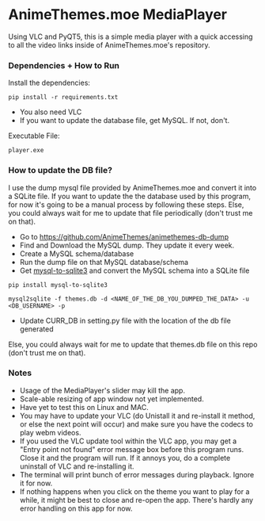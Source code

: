 # AnimeThemes.moe MediaPlayer

Using VLC and PyQT5, this is a simple media player with a quick accessing to all the video links 
inside of AnimeThemes.moe's repository.

### Dependencies + How to Run

Install the dependencies:

`pip install -r requirements.txt`

- You also need VLC
- If you want to update the database file, get MySQL. If not, don't.

Executable File:

`player.exe`


### How to update the DB file?

I use the dump mysql file provided by AnimeThemes.moe and convert it into a SQLite file.
If you want to update the the database used by this program, for now it's going to be a manual process
 by following these steps. Else, you could always wait for me to update that file periodically
 (don't trust me on that).

- Go to https://github.com/AnimeThemes/animethemes-db-dump
- Find and Download the MySQL dump. They update it every week.
- Create a MySQL schema/database
- Run the dump file on that MySQL database/schema
- Get <a href="https://pypi.org/project/mysql-to-sqlite3/">mysql-to-sqlite3</a> and convert the MySQL schema into a SQLite file
   
`pip install mysql-to-sqlite3`
   
`mysql2sqlite -f themes.db -d <NAME_OF_THE_DB_YOU_DUMPED_THE_DATA> -u <DB_USERNAME> -p`

- Update CURR_DB in setting.py file with the location of the db file generated

Else, you could always wait for me to update that themes.db file on this repo (don't trust me on that).

### Notes

- Usage of the MediaPlayer's slider may kill the app.
- Scale-able resizing of app window not yet implemented.
- Have yet to test this on Linux and MAC.
- You may have to update your VLC (do Unistall it and re-install it method, or else the next point will occur) 
and make sure you have the codecs to play webm videos.
- If you used the VLC update tool within the VLC app, you may get a "Entry point not found" error message box 
before this program runs. Close it and the program will run. If it annoys you, do a complete uninstall of VLC 
and re-installing it.
- The terminal will print bunch of error messages during playback. Ignore it for now.
- If nothing happens when you click on the theme you want to play for a while, it might be best to close 
and re-open the app. There's hardly any error handling on this app for now.